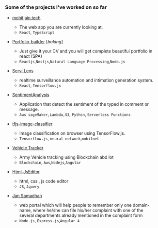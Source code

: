 ### Some of the projects I've worked on so far

- [mohitjain.tech](http://mohitjain.tech/)

  - The web app you are currently looking at.
  - `React`, `TypeScript`

- [Portfolio-builder](https://github.com/mohitj27/portfolio-builder-backend) \[_baking_\]

  - Just give it your CV and you will get complete beautiful portfolio in react (SPA)
  - `Reactjs`,`Nestjs`,`Natural Language Processing`,`Node.js`

- [Servi Lens](https://github.com/mohitj27/servi-lens)

  - realtime surveillance automation and intimation generation system.
  - `React`, `Tensorflow.js`

- [SentimentAnalysis](https://github.com/mohitj27/SentimentAnalysis)

  - Application that detect the sentiment of the typed in comment or message.
  - `Aws sageMaker,Lambda,S3`, `Python`, `Serverless Functions`

- [tfjs-image-classifier](https://github.com/mohitj27/rock-paper-scissor)

  - Image classification on browser using TensorFlow.js.
  - `Tensorflow.js`, `neural network`,`mobilnet`

- [Vehicle Tracker](https://github.com/mohitj27/live-tracker)

  - Army Vehicle tracking using Blockchain abd Iot
  - `Blockchain`, `Aws`,`Nodejs`,`Angular`

- [Html-JsEditor](https://github.com/mohitj27/code-player)

  - html, css , js code editor
  - `JS`, `Jquery`

- [Jan Samadhan](https://github.com/mohitj27/bhopalSch)

  - web portal which will help people to remember only one domain-name, where he/she can file his/her complaint with one of the several departments already mentioned in the complaint form
  - `Node.js`, `Express.js`,`Angular 4`
